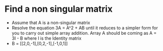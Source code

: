 # Find a non singular matrix

- Assume that A is a non-singular matrix
- Resolve the equation 3A = A^2 + AB until it reduces to a simpler form for you to carry out simple array addition. Array A should be coming as A = 3I - B where I is the Identity matrix
- B = [[2,0,-1],[0,2,-1],[-1,0,1]]